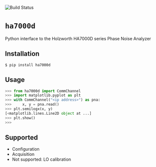 ![Build Status](https://github.com/l-johnston/ha7000d/workflows/publish/badge.svg)
# `ha7000d`
Python interface to the Holzworth HA7000D series Phase Noise Analyzer

## Installation
```linux
$ pip install ha7000d
```  

## Usage
```python
>>> from ha7000d import CommChannel
>>> import matplotlib.pyplot as plt
>>> with CommChannel("<ip address>") as pna:
>>>     x, y = pna.read()
>>> plt.semilogx(x, y)
[<matplotlib.lines.Line2D object at ...]
>>> plt.show()
>>>
```

## Supported
- Configuration
- Acquisition
- Not supported: LO calibration
